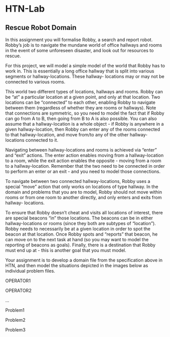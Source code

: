 # HTN-Lab

## Rescue Robot Domain

In this assignment you will formalise Robby, a search and report robot. Robby’s job is to navigate the mundane world of office hallways and rooms in the event of some unforeseen disaster, and look out for resources to rescue.

For this project, we will model a simple model of the world that Robby has to work in. This is essentially a long office hallway that is split into various segments or hallway-locations. These hallway- locations may or may not be connected to various rooms.

This world two different types of locations, hallways and rooms. Robby can be “at” a particular location at a given point, and only at that location. Two locations can be “connected” to each other, enabling Robby to navigate between them (regardless of whether they are rooms or hallways). Note that connections are symmetric, so you need to model the fact that if Robby can go from A to B, then going from B to A is also possible. You can also assume that a hallway-location is a whole object - if Robby is anywhere in a given hallway-location, then Robby can enter any of the rooms connected to that hallway-location, and move from/to any of the other hallway-locations connected to it.

Navigating between hallway-locations and rooms is achieved via “enter” and “exit” actions. The enter action enables moving from a hallway-location to a room, while the exit action enables the opposite - moving from a room to a hallway-location. Remember that the two need to be connected in order to perform an enter or an exit - and you need to model those connections.

To navigate between two connected hallway-locations, Robby uses a special “move” action that only works on locations of type hallway. In the domain and problems that you are to model, Robby should not move within rooms or from one room to another directly, and only enters and exits from hallway- locations.

To ensure that Robby doesn’t cheat and visits all locations of interest, there are special beacons “in” those locations. The beacons can be in either hallway-locations or rooms (since they both are subtypes of “location”). Robby needs to necessarily be at a given location in order to spot the beacon at that location. Once Robby spots and “reports” that beacon, he can move on to the next task at hand (so you may want to model the reporting of beacons as goals). Finally, there is a destination that Robby must end up at - this is another goal that you must model.

Your assignment is to develop a domain file from the specification above in HTN, and then model the situations depicted in the images below as individual problem files.

OPERATOR1

OPERATOR2

...

Problem1

Problem2

Problem3
